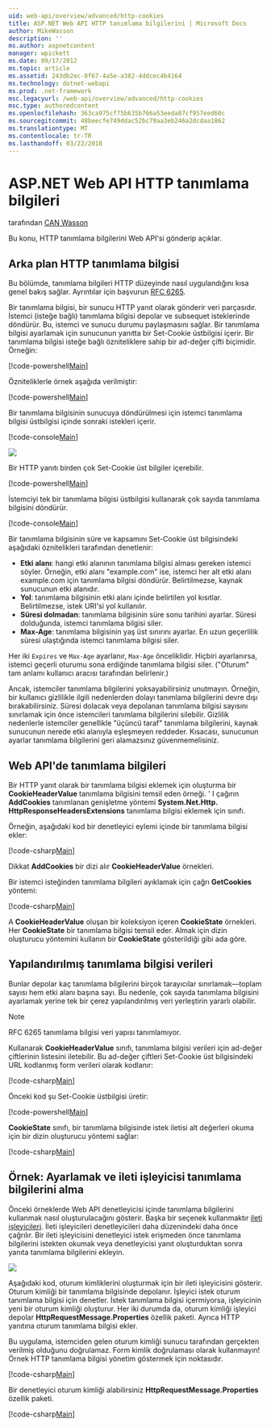 ```yaml
---
uid: web-api/overview/advanced/http-cookies
title: ASP.NET Web API HTTP tanımlama bilgilerini | Microsoft Docs
author: MikeWasson
description: ''
ms.author: aspnetcontent
manager: wpickett
ms.date: 09/17/2012
ms.topic: article
ms.assetid: 243db2ec-8f67-4a5e-a382-4ddcec4b4164
ms.technology: dotnet-webapi
ms.prod: .net-framework
msc.legacyurl: /web-api/overview/advanced/http-cookies
msc.type: authoredcontent
ms.openlocfilehash: 363ca975cf75b635b766a53eeda87cf957eed60c
ms.sourcegitcommit: 48beecfe749ddac52bc79aa3eb246a2dcdaa1862
ms.translationtype: MT
ms.contentlocale: tr-TR
ms.lasthandoff: 03/22/2018
---
```

<a name="http-cookies-in-aspnet-web-api"></a>ASP.NET Web API HTTP tanımlama bilgileri
====================
tarafından [CAN Wasson](https://github.com/MikeWasson)

Bu konu, HTTP tanımlama bilgilerini Web API'si gönderip açıklar.

## <a name="background-on-http-cookies"></a>Arka plan HTTP tanımlama bilgisi

Bu bölümde, tanımlama bilgileri HTTP düzeyinde nasıl uygulandığını kısa genel bakış sağlar. Ayrıntılar için başvurun [RFC 6265](http://tools.ietf.org/html/rfc6265).

Bir tanımlama bilgisi, bir sunucu HTTP yanıt olarak gönderir veri parçasıdır. İstemci (isteğe bağlı) tanımlama bilgisi depolar ve subsequet isteklerinde döndürür. Bu, istemci ve sunucu durumu paylaşmasını sağlar. Bir tanımlama bilgisi ayarlamak için sunucunun yanıtta bir Set-Cookie üstbilgisi içerir. Bir tanımlama bilgisi isteğe bağlı özniteliklere sahip bir ad-değer çifti biçimidir. Örneğin:

[!code-powershell[Main](http-cookies/samples/sample1.ps1)]

Özniteliklerle örnek aşağıda verilmiştir:

[!code-powershell[Main](http-cookies/samples/sample2.ps1)]

Bir tanımlama bilgisinin sunucuya döndürülmesi için istemci tanımlama bilgisi üstbilgisi içinde sonraki istekleri içerir.

[!code-console[Main](http-cookies/samples/sample3.cmd)]

![](http-cookies/_static/image1.png)

Bir HTTP yanıtı birden çok Set-Cookie üst bilgiler içerebilir.

[!code-powershell[Main](http-cookies/samples/sample4.ps1)]

İstemciyi tek bir tanımlama bilgisi üstbilgisi kullanarak çok sayıda tanımlama bilgisini döndürür.

[!code-console[Main](http-cookies/samples/sample5.cmd)]

Bir tanımlama bilgisinin süre ve kapsamını Set-Cookie üst bilgisindeki aşağıdaki öznitelikleri tarafından denetlenir:

- **Etki alanı**: hangi etki alanının tanımlama bilgisi alması gereken istemci söyler. Örneğin, etki alanı "example.com" ise, istemci her alt etki alanı example.com için tanımlama bilgisi döndürür. Belirtilmezse, kaynak sunucunun etki alanıdır.
- **Yol**: tanımlama bilgisinin etki alanı içinde belirtilen yol kısıtlar. Belirtilmezse, istek URI'si yol kullanılır.
- **Süresi dolmadan**: tanımlama bilgisinin süre sonu tarihini ayarlar. Süresi dolduğunda, istemci tanımlama bilgisi siler.
- **Max-Age**: tanımlama bilgisinin yaş üst sınırını ayarlar. En uzun geçerlilik süresi ulaştığında istemci tanımlama bilgisi siler.

Her iki `Expires` ve `Max-Age` ayarlanır, `Max-Age` önceliklidir. Hiçbiri ayarlanırsa, istemci geçerli oturumu sona erdiğinde tanımlama bilgisi siler. ("Oturum" tam anlamı kullanıcı aracısı tarafından belirlenir.)

Ancak, istemciler tanımlama bilgilerini yoksayabilirsiniz unutmayın. Örneğin, bir kullanıcı gizlilikle ilgili nedenlerden dolayı tanımlama bilgilerini devre dışı bırakabilirsiniz. Süresi dolacak veya depolanan tanımlama bilgisi sayısını sınırlamak için önce istemcileri tanımlama bilgilerini silebilir. Gizlilik nedenlerle istemciler genellikle "üçüncü taraf" tanımlama bilgilerini, kaynak sunucunun nerede etki alanıyla eşleşmeyen reddeder. Kısacası, sunucunun ayarlar tanımlama bilgilerini geri alamazsınız güvenmemelisiniz.

## <a name="cookies-in-web-api"></a>Web API'de tanımlama bilgileri

Bir HTTP yanıt olarak bir tanımlama bilgisi eklemek için oluşturma bir **CookieHeaderValue** tanımlama bilgisini temsil eden örneği. ' I çağırın **AddCookies** tanımlanan genişletme yöntemi **System.Net.Http. HttpResponseHeadersExtensions** tanımlama bilgisi eklemek için sınıfı.

Örneğin, aşağıdaki kod bir denetleyici eylemi içinde bir tanımlama bilgisi ekler:

[!code-csharp[Main](http-cookies/samples/sample6.cs)]

Dikkat **AddCookies** bir dizi alır **CookieHeaderValue** örnekleri.

Bir istemci isteğinden tanımlama bilgileri ayıklamak için çağrı **GetCookies** yöntemi:

[!code-csharp[Main](http-cookies/samples/sample7.cs)]

A **CookieHeaderValue** oluşan bir koleksiyon içeren **CookieState** örnekleri. Her **CookieState** bir tanımlama bilgisi temsil eder. Almak için dizin oluşturucu yöntemini kullanın bir **CookieState** gösterildiği gibi ada göre.

## <a name="structured-cookie-data"></a>Yapılandırılmış tanımlama bilgisi verileri

Bunlar depolar kaç tanımlama bilgilerini birçok tarayıcılar sınırlamak&#8212;toplam sayısı hem etki alanı başına sayı. Bu nedenle, çok sayıda tanımlama bilgisini ayarlamak yerine tek bir çerez yapılandırılmış veri yerleştirin yararlı olabilir.

> [!NOTE]
> RFC 6265 tanımlama bilgisi veri yapısı tanımlamıyor.


Kullanarak **CookieHeaderValue** sınıfı, tanımlama bilgisi verileri için ad-değer çiftlerinin listesini iletebilir. Bu ad-değer çiftleri Set-Cookie üst bilgisindeki URL kodlanmış form verileri olarak kodlanır:

[!code-csharp[Main](http-cookies/samples/sample8.cs)]

Önceki kod şu Set-Cookie üstbilgisi üretir:

[!code-powershell[Main](http-cookies/samples/sample9.ps1)]

**CookieState** sınıfı, bir tanımlama bilgisinde istek iletisi alt değerleri okuma için bir dizin oluşturucu yöntemi sağlar:

[!code-csharp[Main](http-cookies/samples/sample10.cs)]

## <a name="example-set-and-retrieve-cookies-in-a-message-handler"></a>Örnek: Ayarlamak ve ileti işleyicisi tanımlama bilgilerini alma

Önceki örneklerde Web API denetleyicisi içinde tanımlama bilgilerini kullanmak nasıl oluşturulacağını gösterir. Başka bir seçenek kullanmaktır [ileti işleyicileri](http-message-handlers.md). İleti işleyicileri denetleyicileri daha düzenindeki daha önce çağrılır. Bir ileti işleyicisini denetleyici istek erişmeden önce tanımlama bilgilerini istekten okumak veya denetleyicisi yanıt oluşturduktan sonra yanıta tanımlama bilgilerini ekleyin.

![](http-cookies/_static/image2.png)

Aşağıdaki kod, oturum kimliklerini oluşturmak için bir ileti işleyicisini gösterir. Oturum kimliği bir tanımlama bilgisinde depolanır. İşleyici istek oturum tanımlama bilgisi için denetler. İstek tanımlama bilgisi içermiyorsa, işleyicinin yeni bir oturum kimliği oluşturur. Her iki durumda da, oturum kimliği işleyici depolar **HttpRequestMessage.Properties** özellik paketi. Ayrıca HTTP yanıtına oturum tanımlama bilgisi ekler.

Bu uygulama, istemciden gelen oturum kimliği sunucu tarafından gerçekten verilmiş olduğunu doğrulamaz. Form kimlik doğrulaması olarak kullanmayın! Örnek HTTP tanımlama bilgisi yönetim göstermek için noktasıdır.

[!code-csharp[Main](http-cookies/samples/sample11.cs)]

Bir denetleyici oturum kimliği alabilirsiniz **HttpRequestMessage.Properties** özellik paketi.

[!code-csharp[Main](http-cookies/samples/sample12.cs)]

